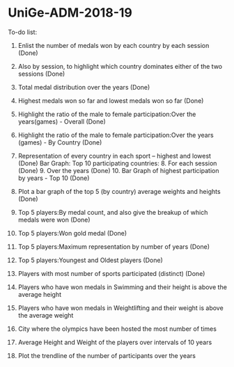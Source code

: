 # UniGe-ADM-2018-19

To-do list:
1.	Enlist the number of medals won by each country by each session (Done)
2.	Also by session, to highlight which country dominates either of the two sessions (Done)
3.	Total medal distribution over the years (Done)
4.  Highest medals won so far and lowest medals won so far (Done)
5.	Highlight the ratio of the male to female participation:Over the years(games) - Overall (Done)
6.  Highlight the ratio of the male to female participation:Over the years (games) - By Country (Done)
7.	Representation of every country in each sport – highest and lowest (Done)
Bar Graph: Top 10 participating countries:
    8. For each session (Done)
    9. Over the years (Done)
    10. Bar Graph of highest participation by years - Top 10 (Done)
11.	Plot a bar graph of the top 5 (by country) average weights and heights (Done)
12. Top 5 players:By medal count, and also give the breakup of which medals were won (Done)
13. Top 5 players:Won gold medal (Done)
14. Top 5 players:Maximum representation by number of years (Done)
15. Top 5 players:Youngest and Oldest players (Done)
16. Players with most number of sports participated (distinct) (Done)
17. Players who have won medals in Swimming and their height is above the average height
18. Players who have won medals in Weightlifting and their weight is above the average weight
19. City where the olympics have been hosted the most number of times
20. Average Height and Weight of the players over intervals of 10 years

21.	Plot the trendline of the number of participants over the years
